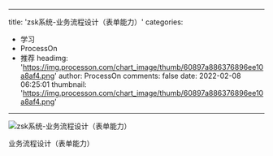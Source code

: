 
---
title: 'zsk系统-业务流程设计（表单能力）'
categories: 
 - 学习
 - ProcessOn
 - 推荐
headimg: 'https://img.processon.com/chart_image/thumb/60897a886376896ee10a8af4.png'
author: ProcessOn
comments: false
date: 2022-02-08 06:25:01
thumbnail: 'https://img.processon.com/chart_image/thumb/60897a886376896ee10a8af4.png'
---

<div>   
<img class="thumb" alt="zsk系统-业务流程设计（表单能力）" src="https://img.processon.com/chart_image/thumb/60897a886376896ee10a8af4.png" referrerpolicy="no-referrer">
<p>业务流程设计（表单能力）</p>  
</div>
            